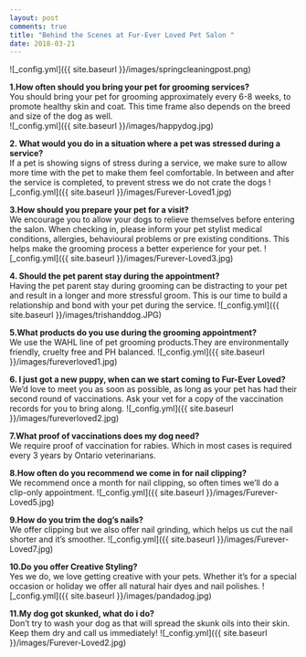 ```yaml
---
layout: post
comments: true
title: "Behind the Scenes at Fur-Ever Loved Pet Salon "
date: 2018-03-21
---
```

![_config.yml]({{ site.baseurl }}/images/springcleaningpost.png)

**1.How often should you bring your pet for grooming services?**
<br>You should bring your pet for grooming approximately every 6-8 weeks, to promote healthy skin and coat. This time frame also depends on the breed and size of the dog as well. 
<br>![_config.yml]({{ site.baseurl }}/images/happydog.jpg)

**2. What would you do in a situation where a pet was stressed during a service?**
<br>If a pet is showing signs of stress during a service, we make sure to allow more time with the pet to make them feel comfortable. In between and after the service is completed, to prevent stress we do not crate the dogs
![_config.yml]({{ site.baseurl }}/images/Furever-Loved1.jpg)

**3.How should you prepare your pet for a visit?**
<br>We encourage you to allow your dogs to relieve themselves before entering the salon. When checking in, please inform your pet stylist medical conditions, allergies, behavioural problems or pre existing conditions. This helps make the grooming process a better experience for your pet. 
![_config.yml]({{ site.baseurl }}/images/Furever-Loved3.jpg)

**4. Should the pet parent stay during the appointment?**
<br>Having the pet parent stay during grooming can be distracting to your pet and result in a longer and more stressful groom. This is our time to build a relationship and bond with your pet during the service. 
![_config.yml]({{ site.baseurl }}/images/trishanddog.JPG)

**5.What products do you use during the grooming appointment?**
<br>We use the WAHL line of pet grooming products.They are environmentally friendly, cruelty free and PH balanced. 
![_config.yml]({{ site.baseurl }}/images/fureverloved1.jpg)

**6. I just got a new puppy, when can we start coming to Fur-Ever Loved?**
<br>We’d love to meet you as soon as possible, as long as your pet has had their second round of vaccinations. Ask your vet for a copy of the vaccination records for you to bring along. 
![_config.yml]({{ site.baseurl }}/images/fureverloved2.jpg)

**7.What proof of vaccinations does my dog need?**
<br>We require proof of vaccination for rabies. Which in most cases is required every 3 years by Ontario veterinarians. 

**8.How often do you recommend we come in for nail clipping?**
<br>We recommend once a month for nail clipping, so often times we’ll do a clip-only appointment. 
![_config.yml]({{ site.baseurl }}/images/Furever-Loved5.jpg)

**9.How do you trim the dog’s nails?**
<br>We offer clipping but we also offer nail grinding, which helps us cut the nail shorter and it’s smoother. 
![_config.yml]({{ site.baseurl }}/images/Furever-Loved7.jpg)

**10.Do you offer Creative Styling?**
<br>Yes we do, we love getting creative with your pets. Whether it’s for a special occasion or holiday we offer all natural hair dyes and nail polishes. 
![_config.yml]({{ site.baseurl }}/images/pandadog.jpg)

**11.My dog got skunked, what do i do?**
<br>Don’t try to wash your dog as that will spread the skunk oils into their skin. Keep them dry and call us immediately!
![_config.yml]({{ site.baseurl }}/images/Furever-Loved2.jpg)


